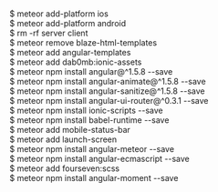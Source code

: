 
<br>$ meteor add-platform ios
<br>$ meteor add-platform android
<br>$ rm -rf server client
<br>$ meteor remove blaze-html-templates
<br>$ meteor add angular-templates
<br>$ meteor add dab0mb:ionic-assets
<br>$ meteor npm install angular@^1.5.8 --save
<br>$ meteor npm install angular-animate@^1.5.8 --save
<br>$ meteor npm install angular-sanitize@^1.5.8 --save
<br>$ meteor npm install angular-ui-router@^0.3.1 --save
<br>$ meteor npm install ionic-scripts --save
<br>$ meteor npm install babel-runtime --save
<br>$ meteor add mobile-status-bar
<br>$ meteor add launch-screen
<br>$ meteor npm install angular-meteor --save
<br>$ meteor npm install angular-ecmascript --save
<br>$ meteor add fourseven:scss
<br>$ meteor npm install angular-moment --save
